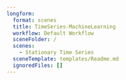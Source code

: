 ```yaml
---
longform:
  format: scenes
  title: TimeSeries-MachineLearning
  workflow: Default Workflow
  sceneFolder: /
  scenes:
    - Stationary Time Series
  sceneTemplate: templates/Readme.md
  ignoredFiles: []
---
```

